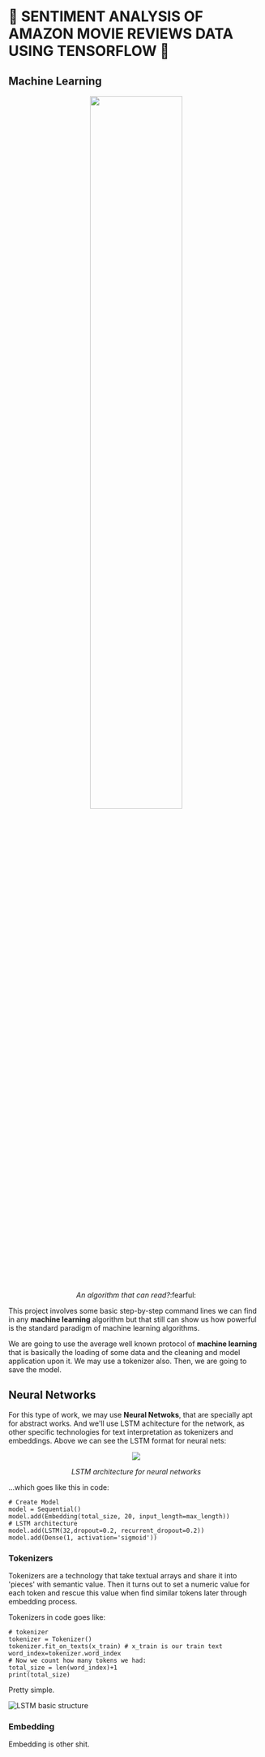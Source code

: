 # 📃 SENTIMENT ANALYSIS OF AMAZON MOVIE REVIEWS DATA USING TENSORFLOW :scroll:
 
## Machine Learning

<div align="center"><img src="https://images.unsplash.com/photo-1506880018603-83d5b814b5a6?ixlib=rb-1.2.1&ixid=MnwxMjA3fDB8MHxzZWFyY2h8MXx8cmVhZGluZ3xlbnwwfHwwfHw%3D&w=1000&q=80" width=60% height=60%><p><i>An algorithm that can read?</i>:fearful:</p></div>

This project involves some basic step-by-step command lines we can find in any **machine learning** algorithm but that still can show us how powerful is the standard paradigm of machine learning algorithms. 

We are going to use the average well known protocol of **machine learning** that is basically the loading of some data and the cleaning and model application upon it. We may use a tokenizer also. Then, we are going to save the model.

## Neural Networks

For this type of work, we may use **Neural Netwoks**, that are specially apt for abstract works. And we'll use LSTM achitecture for the network, as other specific technologies for text interpretation as tokenizers and embeddings. Above we can see the LSTM format for neural nets:

<div align="center"><img src="https://miguelrferreiraf.github.io/images/lstm_neuron.PNG?raw=true"><p><i>LSTM architecture for neural networks</i></p></div>

...which goes like this in code:

```
# Create Model
model = Sequential()
model.add(Embedding(total_size, 20, input_length=max_length))
# LSTM architecture
model.add(LSTM(32,dropout=0.2, recurrent_dropout=0.2))
model.add(Dense(1, activation='sigmoid'))
```

### Tokenizers

Tokenizers are a technology that take textual arrays and share it into 'pieces' with semantic value. Then it turns out to set a numeric value for each token and rescue this value when find similar tokens later through embedding process.

Tokenizers in code goes like:

```
# tokenizer
tokenizer = Tokenizer()
tokenizer.fit_on_texts(x_train) # x_train is our train text
word_index=tokenizer.word_index
# Now we count how many tokens we had:
total_size = len(word_index)+1
print(total_size)
```

Pretty simple.

![LSTM basic structure](“images/lstm.png/”)

### Embedding

Embedding is other shit.
